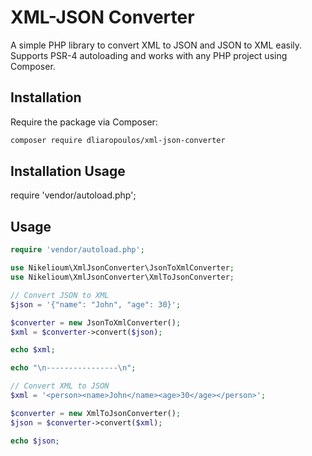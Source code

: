 # XML-JSON Converter

A simple PHP library to convert XML to JSON and JSON to XML easily.  
Supports PSR-4 autoloading and works with any PHP project using Composer.

## Installation

Require the package via Composer:

```bash
composer require dliaropoulos/xml-json-converter
```


## Installation Usage

require 'vendor/autoload.php';

## Usage

```php
require 'vendor/autoload.php';

use Nikelioum\XmlJsonConverter\JsonToXmlConverter;
use Nikelioum\XmlJsonConverter\XmlToJsonConverter;

// Convert JSON to XML
$json = '{"name": "John", "age": 30}';

$converter = new JsonToXmlConverter();
$xml = $converter->convert($json);

echo $xml;

echo "\n----------------\n";

// Convert XML to JSON
$xml = '<person><name>John</name><age>30</age></person>';

$converter = new XmlToJsonConverter();
$json = $converter->convert($xml);

echo $json;
